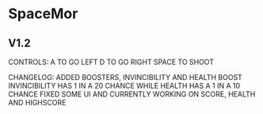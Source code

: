 # SpaceMor
V1.2
-------------------
CONTROLS:
A TO GO LEFT
D TO GO RIGHT
SPACE TO SHOOT

CHANGELOG:
ADDED BOOSTERS, INVINCIBILITY AND HEALTH BOOST
INVINCIBILITY HAS 1 IN A 20 CHANCE WHILE HEALTH HAS A 1 IN A 10 CHANCE
FIXED SOME UI AND CURRENTLY WORKING ON SCORE, HEALTH AND HIGHSCORE
